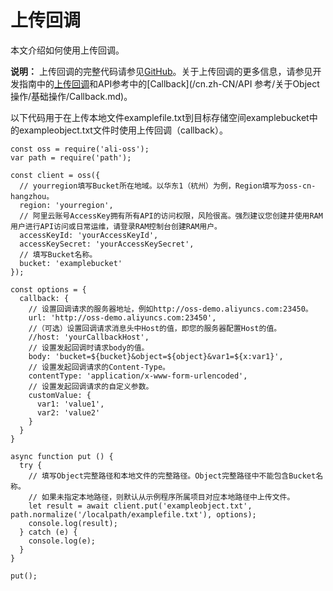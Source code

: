 # 上传回调

本文介绍如何使用上传回调。

**说明：** 上传回调的完整代码请参见[GitHub](https://github.com/ali-sdk/ali-oss#putname-file-options)。关于上传回调的更多信息，请参见开发指南中的[上传回调](/cn.zh-CN/开发指南/对象/文件（Object）/上传文件（Object）/上传回调.md)和API参考中的[Callback](/cn.zh-CN/API 参考/关于Object操作/基础操作/Callback.md)。

以下代码用于在上传本地文件examplefile.txt到目标存储空间examplebucket中的exampleobject.txt文件时使用上传回调（callback）。

```
const oss = require('ali-oss');
var path = require('path');

const client = oss({
  // yourregion填写Bucket所在地域。以华东1（杭州）为例，Region填写为oss-cn-hangzhou。
  region: 'yourregion',
  // 阿里云账号AccessKey拥有所有API的访问权限，风险很高。强烈建议您创建并使用RAM用户进行API访问或日常运维，请登录RAM控制台创建RAM用户。
  accessKeyId: 'yourAccessKeyId',
  accessKeySecret: 'yourAccessKeySecret',
  // 填写Bucket名称。
  bucket: 'examplebucket'
});

const options = {
  callback: {
    // 设置回调请求的服务器地址，例如http://oss-demo.aliyuncs.com:23450。
    url: 'http://oss-demo.aliyuncs.com:23450',
    //（可选）设置回调请求消息头中Host的值，即您的服务器配置Host的值。
    //host: 'yourCallbackHost',
    // 设置发起回调时请求body的值。
    body: 'bucket=${bucket}&object=${object}&var1=${x:var1}',
    // 设置发起回调请求的Content-Type。
    contentType: 'application/x-www-form-urlencoded',
    // 设置发起回调请求的自定义参数。
    customValue: {
      var1: 'value1',
      var2: 'value2'
    }
  }
}

async function put () {
  try {
    // 填写Object完整路径和本地文件的完整路径。Object完整路径中不能包含Bucket名称。
    // 如果未指定本地路径，则默认从示例程序所属项目对应本地路径中上传文件。
    let result = await client.put('exampleobject.txt', path.normalize('/localpath/examplefile.txt'), options);
    console.log(result);
  } catch (e) {
    console.log(e);
  }
}

put();        
```

